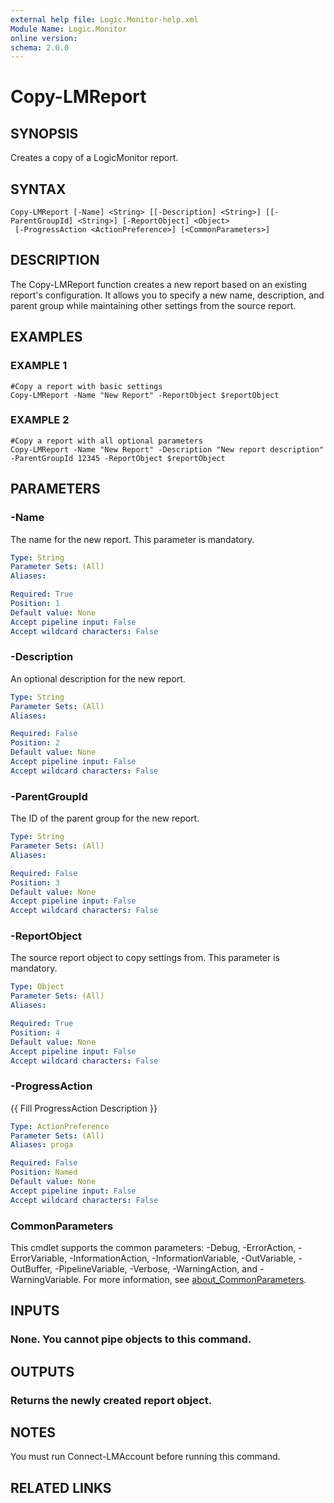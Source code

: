 ```yaml
---
external help file: Logic.Monitor-help.xml
Module Name: Logic.Monitor
online version:
schema: 2.0.0
---
```


# Copy-LMReport

## SYNOPSIS
Creates a copy of a LogicMonitor report.

## SYNTAX

```
Copy-LMReport [-Name] <String> [[-Description] <String>] [[-ParentGroupId] <String>] [-ReportObject] <Object>
 [-ProgressAction <ActionPreference>] [<CommonParameters>]
```

## DESCRIPTION
The Copy-LMReport function creates a new report based on an existing report's configuration.
It allows you to specify a new name, description, and parent group while maintaining other settings from the source report.

## EXAMPLES

### EXAMPLE 1
```
#Copy a report with basic settings
Copy-LMReport -Name "New Report" -ReportObject $reportObject
```

### EXAMPLE 2
```
#Copy a report with all optional parameters
Copy-LMReport -Name "New Report" -Description "New report description" -ParentGroupId 12345 -ReportObject $reportObject
```

## PARAMETERS

### -Name
The name for the new report.
This parameter is mandatory.

```yaml
Type: String
Parameter Sets: (All)
Aliases:

Required: True
Position: 1
Default value: None
Accept pipeline input: False
Accept wildcard characters: False
```

### -Description
An optional description for the new report.

```yaml
Type: String
Parameter Sets: (All)
Aliases:

Required: False
Position: 2
Default value: None
Accept pipeline input: False
Accept wildcard characters: False
```

### -ParentGroupId
The ID of the parent group for the new report.

```yaml
Type: String
Parameter Sets: (All)
Aliases:

Required: False
Position: 3
Default value: None
Accept pipeline input: False
Accept wildcard characters: False
```

### -ReportObject
The source report object to copy settings from.
This parameter is mandatory.

```yaml
Type: Object
Parameter Sets: (All)
Aliases:

Required: True
Position: 4
Default value: None
Accept pipeline input: False
Accept wildcard characters: False
```

### -ProgressAction
{{ Fill ProgressAction Description }}

```yaml
Type: ActionPreference
Parameter Sets: (All)
Aliases: proga

Required: False
Position: Named
Default value: None
Accept pipeline input: False
Accept wildcard characters: False
```

### CommonParameters
This cmdlet supports the common parameters: -Debug, -ErrorAction, -ErrorVariable, -InformationAction, -InformationVariable, -OutVariable, -OutBuffer, -PipelineVariable, -Verbose, -WarningAction, and -WarningVariable. For more information, see [about_CommonParameters](http://go.microsoft.com/fwlink/?LinkID=113216).

## INPUTS

### None. You cannot pipe objects to this command.
## OUTPUTS

### Returns the newly created report object.
## NOTES
You must run Connect-LMAccount before running this command.

## RELATED LINKS

